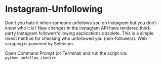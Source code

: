 # Instagram-Unfollowing

Don't you hate it when someone unfollows you on Instagram but you don't know who it is? New changes in the Instagram API have rendered third-party Instagram follower/following applications obsolete. This is a simple, direct method for checking who unfollowed you (non-followers). Web scraping is powered by Selenium.

Open Command Prompt (or Terminal) and run the script via:
<code> python unfollow_checker <code>

